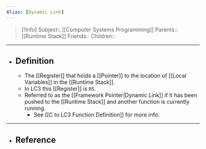 ```yaml
---
Alias: [Dynamic Link]
---
```

> [!Info]
> Subject:: [[Computer Systems Programming]]
> Parents:: [[Runtime Stack]]
> Friends:: 
> Children:: 
---
- ## Definition
	- The [[Register]] that holds a [[Pointer]] to the location of [[Local Variables]] in the [[Runtime Stack]].
	- In LC3 this [[Register]] is `R5`.
	- Referred to as the [[Framework Pointer|Dynamic Link]] if it has been pushed to the [[Runtime Stack]] and another function is currently running.
		- See [[C to LC3 Function Definition]] for more info.
---
- ## Reference